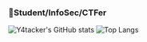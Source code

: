 ### 👋Student/InfoSec/CTFer

![Y4tacker's GitHub stats](https://github-readme-stats.vercel.app/api?username=Stakcery&show_icons=true&theme=radical&hide_title=true&exclude_repo=blog.ieki.xyz,pics,blog-gitalk-comment)
![Top Langs](https://github-readme-stats.vercel.app/api/top-langs/?username=Stakcery&layout=compact&theme=radical&exclude_repo=blog.ieki.xyz,pics,blog-gitalk-comment)